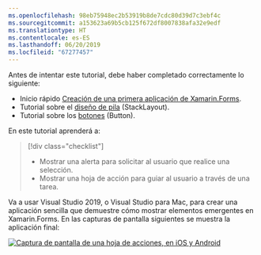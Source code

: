```yaml
---
ms.openlocfilehash: 98eb75948ec2b53919b8de7cdc80d39d7c3ebf4c
ms.sourcegitcommit: a153623a69b5cb125f672df8007838afa32e9edf
ms.translationtype: HT
ms.contentlocale: es-ES
ms.lasthandoff: 06/20/2019
ms.locfileid: "67277457"
---
```

Antes de intentar este tutorial, debe haber completado correctamente lo siguiente:

- Inicio rápido [Creación de una primera aplicación de Xamarin.Forms](~/get-started/first-app/index.md).
- Tutorial sobre el [diseño de pila](~/get-started/tutorials/stacklayout/index.yml) (StackLayout).
- Tutorial sobre los [botones](~/get-started/tutorials/button/index.yml) (Button).

En este tutorial aprenderá a:

> [!div class="checklist"]
> - Mostrar una alerta para solicitar al usuario que realice una selección.
> - Mostrar una hoja de acción para guiar al usuario a través de una tarea.

Va a usar Visual Studio 2019, o Visual Studio para Mac, para crear una aplicación sencilla que demuestre cómo mostrar elementos emergentes en Xamarin.Forms. En las capturas de pantalla siguientes se muestra la aplicación final:

[![Captura de pantalla de una hoja de acciones, en iOS y Android](../images/actionsheet-reduced.png "Hoja de acciones que guía a los usuarios en la realización de una tarea")](../images/actionsheet-large.png#lightbox "Hoja de acciones que guía a los usuarios en la realización de una tarea")
